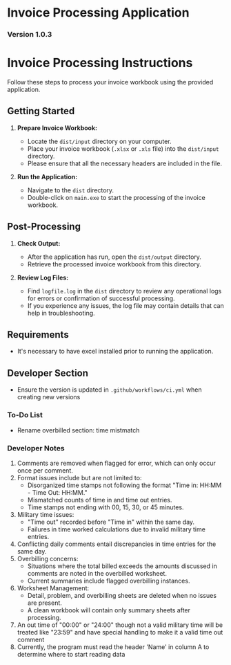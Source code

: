 # Invoice Processing Application
### Version 1.0.3

# Invoice Processing Instructions

Follow these steps to process your invoice workbook using the provided application.

## Getting Started

1. **Prepare Invoice Workbook:**
   - Locate the `dist/input` directory on your computer.
   - Place your invoice workbook (`.xlsx` or `.xls` file) into the `dist/input` directory.
   - Please ensure that all the necessary headers are included in the file.

2. **Run the Application:**
   - Navigate to the `dist` directory.
   - Double-click on `main.exe` to start the processing of the invoice workbook.

## Post-Processing

1. **Check Output:**
   - After the application has run, open the `dist/output` directory.
   - Retrieve the processed invoice workbook from this directory.

2. **Review Log Files:**
   - Find `logfile.log` in the `dist` directory to review any operational logs for errors or confirmation of successful processing.
   - If you experience any issues, the log file may contain details that can help in troubleshooting.

## Requirements
 - It's necessary to have excel installed prior to running the application.

## Developer Section
 - Ensure the version is updated in `.github/workflows/ci.yml` when creating new versions

### To-Do List
 - Rename overbilled section: time mistmatch

### Developer Notes
1. Comments are removed when flagged for error, which can only occur once per comment.
2. Format issues include but are not limited to:
   - Disorganized time stamps not following the format "Time in: HH:MM - Time Out: HH:MM."
   - Mismatched counts of time in and time out entries.
   - Time stamps not ending with 00, 15, 30, or 45 minutes.
3. Military time issues:
   - "Time out" recorded before "Time in" within the same day.
   - Failures in time worked calculations due to invalid military time entries.
4. Conflicting daily comments entail discrepancies in time entries for the same day.
5. Overbilling concerns:
   - Situations where the total billed exceeds the amounts discussed in comments are noted in the overbilled worksheet.
   - Current summaries include flagged overbilling instances.
6. Worksheet Management:
   - Detail, problem, and overbilling sheets are deleted when no issues are present.
   - A clean workbook will contain only summary sheets after processing.
7. An out time of "00:00" or "24:00" though not a valid military time will be treated like "23:59" and have special handling to make it a valid time out comment
8. Currently, the program must read the header 'Name' in column A to determine where to start reading data
